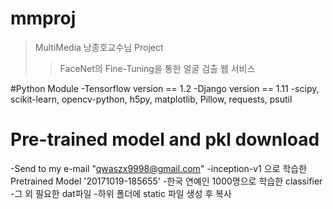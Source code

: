 # mmproj
>MultiMedia 낭종호교수님 Project
>>FaceNet의 Fine-Tuning을 통한 얼굴 검출 웹 서비스


#Python Module
-Tensorflow version == 1.2
-Django version == 1.11
-scipy, scikit-learn, opencv-python, h5py, matplotlib, Pillow, requests, psutil

# Pre-trained model and pkl download
-Send to my e-mail  "qwaszx9998@gmail.com"
-inception-v1 으로 학습한 Pretrained Model '20171019-185655'
-한국 연예인 1000명으로 학습한 classifier
-그 외 필요한 dat파일
-하위 폴더에 static 파일 생성 후 복사
